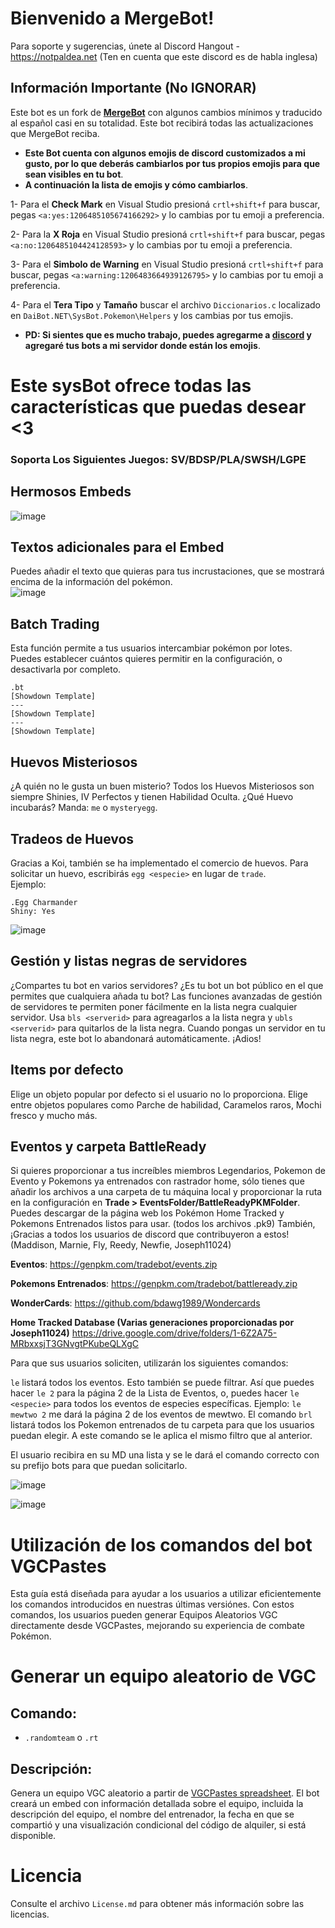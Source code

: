 # Bienvenido a MergeBot!
Para soporte y sugerencias, únete al Discord Hangout - https://notpaldea.net (Ten en cuenta que este discord es de habla inglesa)

## Información Importante (No IGNORAR)
Este bot es un fork de [**MergeBot**](https://github.com/bdawg1989/MergeBot) con algunos cambios mínimos y traducido al español casi en su totalidad.
Este bot recibirá todas las actualizaciones que MergeBot reciba. 

- __Este Bot cuenta con algunos emojis de discord customizados a mi gusto, por lo que deberás cambiarlos por tus propios emojis para que sean visibles en tu bot__.
- __A continuación la lista de emojis y cómo cambiarlos__.
  
1- Para el **Check Mark** en Visual Studio presioná `crtl+shift+f` para buscar, pegas `<a:yes:1206485105674166292>` y lo cambias por tu emoji a preferencia.

2- Para la **X Roja** en Visual Studio presioná `crtl+shift+f` para buscar, pegas `<a:no:1206485104424128593>` y lo cambias por tu emoji a preferencia.

3- Para el **Simbolo de Warning** en Visual Studio presioná `crtl+shift+f` para buscar, pegas `<a:warning:1206483664939126795>` y lo cambias por tu emoji a preferencia.

4- Para el **Tera Tipo** y **Tamaño** buscar el archivo `Diccionarios.c` localizado en `DaiBot.NET\SysBot.Pokemon\Helpers` y los cambias por tus emojis.

- __PD: Si sientes que es mucho trabajo, puedes agregarme a [discord](https://discordid.netlify.app/?id=271701484922601472) y agregaré tus bots a mi servidor donde están los emojis__.

# Este sysBot ofrece todas las características que puedas desear <3
### Soporta Los Siguientes Juegos:  SV/BDSP/PLA/SWSH/LGPE

## Hermosos Embeds                                       
![image](https://i.imgur.com/GziHZJ7.png)

## Textos adicionales para el Embed
Puedes añadir el texto que quieras para tus incrustaciones, que se mostrará encima de la información del pokémon.                                                                                                                                                            
![image](https://i.imgur.com/z2suYVK.png)

## Batch Trading
Esta función permite a tus usuarios intercambiar pokémon por lotes.  Puedes establecer cuántos quieres permitir en la configuración, o desactivarla por completo.
```
.bt
[Showdown Template]
---
[Showdown Template]
---
[Showdown Template]
```

## Huevos Misteriosos
¿A quién no le gusta un buen misterio?
Todos los Huevos Misteriosos son siempre Shinies, IV Perfectos y tienen Habilidad Oculta.  ¿Qué Huevo incubarás?
Manda: `me` o `mysteryegg`.

## Tradeos de Huevos
Gracias a Koi, también se ha implementado el comercio de huevos.
Para solicitar un huevo, escribirás `egg <especie>` en lugar de `trade`.                                                                                                          
Ejemplo:  
```
.Egg Charmander
Shiny: Yes
```

![image](https://i.imgur.com/Xr4zwWI.png)

## Gestión y listas negras de servidores
¿Compartes tu bot en varios servidores?  ¿Es tu bot un bot público en el que permites que cualquiera añada tu bot?
Las funciones avanzadas de gestión de servidores te permiten poner fácilmente en la lista negra cualquier servidor.
Usa `bls <serverid>` para agreagarlos a la lista negra y `ubls <serverid>` para quitarlos de la lista negra.
Cuando pongas un servidor en tu lista negra, este bot lo abandonará automáticamente.  ¡Adios!

## Items por defecto
Elige un objeto popular por defecto si el usuario no lo proporciona.  Elige entre objetos populares como Parche de habilidad, Caramelos raros, Mochi fresco y mucho más.

## Eventos y carpeta BattleReady
Si quieres proporcionar a tus increíbles miembros Legendarios,  Pokemon de Evento y Pokemons ya entrenados con rastrador home, sólo tienes que añadir los archivos a una carpeta de tu máquina local y proporcionar la ruta en la configuración en **Trade > EventsFolder/BattleReadyPKMFolder**.
Puedes descargar de la página web los Pokémon Home Tracked y Pokemons Entrenados listos para usar.  (todos los archivos .pk9) También, ¡Gracias a todos los usuarios de discord que contribuyeron a estos!  (Maddison, Marnie, Fly, Reedy, Newfie, Joseph11024)

__**Eventos**__: https://genpkm.com/tradebot/events.zip

__**Pokemons Entrenados**__:  https://genpkm.com/tradebot/battleready.zip

__**WonderCards**__: https://github.com/bdawg1989/Wondercards

__**Home Tracked Database (Varias generaciones proporcionadas por Joseph11024)**__
https://drive.google.com/drive/folders/1-6Z2A75-MRbxxsjT3GNvgtPKubeQLXgC

Para que sus usuarios soliciten, utilizarán los siguientes comandos:

`le` listará todos los eventos.  Esto también se puede filtrar.  Así que puedes hacer `le 2` para la página 2 de la Lista de Eventos, o, puedes hacer `le <especie>` para todos los eventos de especies específicas. Ejemplo: `le mewtwo 2` me dará la página 2 de los eventos de mewtwo.
El comando `brl` listará todos los Pokemon entrenados de tu carpeta para que los usuarios puedan elegir.  A este comando se le aplica el mismo filtro que al anterior.

El usuario recibira en su MD una lista y se le dará el comando correcto con su prefijo bots para que puedan solicitarlo.

![image](https://i.imgur.com/JXNf0Vq.png)

![image](https://i.imgur.com/55Owr4v.png)

# Utilización de los comandos del bot VGCPastes
Esta guía está diseñada para ayudar a los usuarios a utilizar eficientemente los comandos introducidos en nuestras últimas versiónes. Con estos comandos, los usuarios pueden generar Equipos Aleatorios VGC directamente desde VGCPastes, mejorando su experiencia de combate Pokémon.
# Generar un equipo aleatorio de VGC
## Comando:
- `.randomteam` o `.rt`
## Descripción:
Genera un equipo VGC aleatorio a partir de [VGCPastes spreadsheet](https://docs.google.com/spreadsheets/d/1axlwmzPA49rYkqXh7zHvAtSP-TKbM0ijGYBPRflLSWw/edit#gid=1837599752). El bot creará un embed con información detallada sobre el equipo, incluida la descripción del equipo, el nombre del entrenador, la fecha en que se compartió y una visualización condicional del código de alquiler, si está disponible.

# Licencia
Consulte el archivo `License.md` para obtener más información sobre las licencias.
